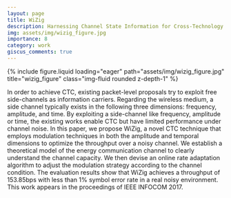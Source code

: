 ```yaml
---
layout: page
title: WiZig
description: Harnessing Channel State Information for Cross-Technology Communication.
img: assets/img/wizig_figure.jpg
importance: 8
category: work
giscus_comments: true
---
```


<div class="row">
    <div class="col-sm mt-3 mt-md-0">
        {% include figure.liquid loading="eager" path="assets/img/wizig_figure.jpg" title="wizig_figure" class="img-fluid rounded z-depth-1" %}
    </div>
</div>

In order to achieve CTC, existing packet-level proposals try to exploit free side-channels as information carriers. Regarding the wireless medium, a side channel typically exists in the following three dimensions: frequency, amplitude, and time. By exploiting a side-channel like frequency, amplitude or time, the existing works enable CTC but have limited performance under channel noise. In this paper, we propose WiZig, a novel CTC technique that employs modulation techniques in both the amplitude and temporal dimensions to optimize the throughput over a noisy channel. We establish a theoretical model of the energy communication channel to clearly understand the channel capacity. We then devise an online rate adaptation algorithm to adjust the modulation strategy according to the channel condition. The evaluation results show that WiZig achieves a throughput of 153.85bps with less than 1% symbol error rate in a real noisy environment. This work appears in the proceedings of IEEE INFOCOM 2017.


